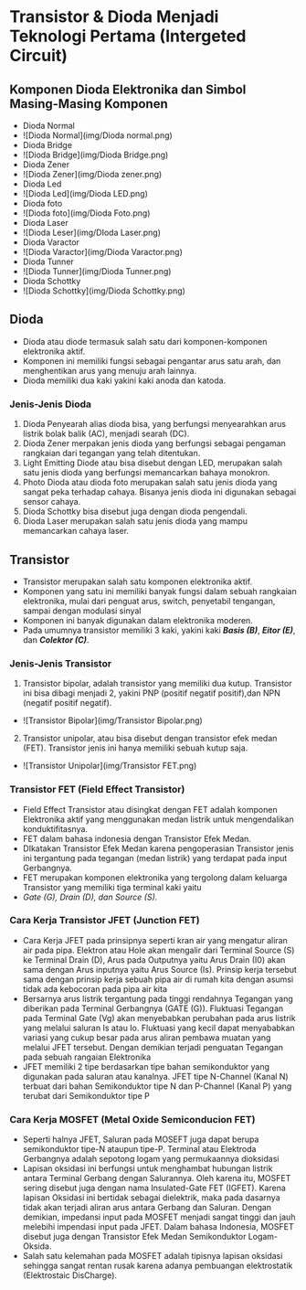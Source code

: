 # Transistor & Dioda Menjadi Teknologi Pertama (Intergeted Circuit)

## Komponen Dioda Elektronika dan Simbol Masing-Masing Komponen
- Dioda Normal
- ![Dioda Normal](img/Dioda normal.png)
- Dioda Bridge
- ![Dioda Bridge](img/Dioda Bridge.png)
- Dioda Zener
- ![Dioda Zener](img/Dioda zener.png)
- Dioda Led
- ![Dioda Led](img/Dioda LED.png)
- Dioda foto
- ![Dioda foto](img/Dioda Foto.png)
- Dioda Laser
- ![Dioda Leser](img/DIoda Laser.png)
- Dioda Varactor
- ![Dioda Varactor](img/Dioda Varactor.png)
- Dioda Tunner
- ![Dioda Tunner](img/Dioda Tunner.png)
- Dioda Schottky
- ![Dioda Schottky](img/Dioda Schottky.png)

## Dioda
- Dioda atau diode termasuk salah satu dari komponen-komponen elektronika aktif.
- Komponen ini memiliki fungsi sebagai pengantar arus satu arah, dan menghentikan arus yang menuju arah lainnya.
- Dioda memiliki dua kaki yakini kaki anoda dan katoda.

### Jenis-Jenis Dioda
1. Dioda Penyearah alias dioda bisa, yang berfungsi menyearahkan arus listrik bolak balik (AC), menjadi searah (DC).
2. Dioda Zener merpakan jenis dioda yang berfungsi sebagai pengaman rangkaian dari tegangan yang telah ditentukan.
3. Light Emitting Diode atau bisa disebut dengan LED, merupakan salah satu jenis dioda yang berfungsi memancarkan bahaya monokron.
4. Photo Dioda atau dioda foto merupakan salah satu jenis dioda yang sangat peka terhadap cahaya. Bisanya jenis dioda ini digunakan sebagai sensor cahaya.
5. Dioda Schottky bisa disebut juga dengan dioda pengendali.
6. Dioda Laser merupakan salah satu jenis dioda yang mampu memancarkan cahaya laser.

## Transistor
- Transistor merupakan salah satu komponen elektronika aktif.
- Komponen yang satu ini memiliki banyak fungsi dalam sebuah rangkaian elektronika, mulai dari penguat arus, switch, penyetabil tengangan, sampai dengan modulasi sinyal
- Komponen ini banyak digunakan dalam elektronika moderen.
- Pada umumnya transistor memiliki 3 kaki, yakini kaki ***Basis (B)***, ***Eitor (E)***, dan ***Colektor (C)***.

### Jenis-Jenis Transistor 
1. Transistor bipolar, adalah transistor yang memiliki dua kutup. Transistor ini bisa dibagi menjadi 2, yakini PNP (positif negatif positif),dan NPN (negatif positif negatif).
  * ![Transistor Bipolar](img/Transistor Bipolar.png)
2. Transistor unipolar, atau bisa disebut dengan transistor efek medan (FET). Transistor jenis ini hanya memiliki sebuah kutup saja.
  * ![Transistor Unipolar](img/Transistor FET.png)

### Transistor FET (Field Effect Transistor)
- Field Effect Transistor atau disingkat dengan FET adalah komponen Elektronika aktif yang menggunakan medan listrik untuk mengendalikan konduktifitasnya.
- FET dalam bahasa indonesia dengan Transistor Efek Medan.
- DIkatakan Transistor Efek Medan karena pengoperasian Transistor jenis ini tergantung pada tegangan (medan listrik) yang terdapat pada input Gerbangnya.
- FET merupakan komponen elektronika yang tergolong dalam keluarga Transistor yang memiliki tiga terminal kaki yaitu 
- *Gate (G), Drain (D), dan Source (S).*

### Cara Kerja Transistor JFET (Junction FET)
- Cara Kerja JFET pada prinsipnya seperti kran air yang mengatur aliran air pada pipa. Elektron atau Hole akan mengalir dari Terminal Source (S) ke Terminal Drain (D), Arus pada Outputnya yaitu Arus Drain (I0) akan sama dengan Arus inputnya yaitu Arus Source (Is). Prinsip kerja tersebut sama dengan prinsip kerja sebuah pipa air di rumah kita dengan asumsi tidak ada kebocoran pada pipa air kita
- Bersarnya arus listrik tergantung pada tinggi rendahnya Tegangan yang diberikan pada Terminal Gerbangnya (GATE (G)). Fluktuasi Tegangan pada Terminal Gate (Vg) akan menyebabkan perubahan pada arus listrik yang melalui saluran Is atau Io. Fluktuasi yang kecil dapat menyababkan variasi yang cukup besar pada arus aliran pembawa muatan yang melalui JFET tersebut. Dengan demikian terjadi penguatan Tegangan pada sebuah rangaian Elektronika
- JFET memiliki 2 tipe berdasarkan tipe bahan semikonduktor yang digunakan pada saluran atau kanalnya. JFET tipe N-Channel (Kanal N) terbuat dari bahan Semikonduktor tipe N dan P-Channel (Kanal P) yang terubat dari Semikonduktor tipe P

### Cara Kerja MOSFET (Metal Oxide Semiconducion FET)
- Seperti halnya JFET, Saluran pada MOSEFT juga dapat berupa semikonduktor tipe-N ataupun tipe-P. Terminal atau Elektroda Gerbangnya adalah sepotong logam yang permukaannya dioksidasi
- Lapisan oksidasi ini berfungsi untuk menghambat hubungan listrik antara Terminal Gerbang dengan Salurannya. Oleh karena itu, MOSFET sering disebut juga dengan nama Insulated-Gate FET (IGFET). Karena lapisan Oksidasi ini bertidak sebagai dielektrik, maka pada dasarnya tidak akan terjadi aliran arus antara Gerbang dan Saluran. Dengan demikian, impedansi input pada MOSFET menjadi sangat tinggi dan jauh melebihi impendasi input pada JFET. Dalam bahasa Indonesia, MOSFET disebut juga dengan Transistor Efek Medan Semikonduktor Logam-Oksida.
- Salah satu kelemahan pada MOSFET adalah tipisnya lapisan oksidasi sehingga sangat rentan rusak karena adanya pembuangan elektrostatik (Elektrostaic DisCharge).

